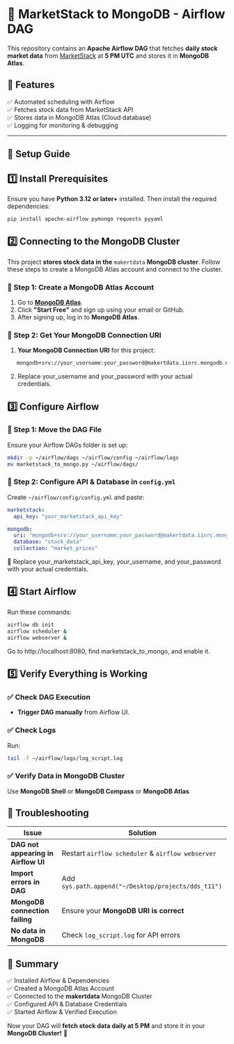 # 🚀 MarketStack to MongoDB - Airflow DAG

This repository contains an **Apache Airflow DAG** that fetches **daily stock market data** from [MarketStack](https://marketstack.com/) at **5 PM UTC** and stores it in **MongoDB Atlas**.

## 📌 Features

✅ Automated scheduling with Airflow  
✅ Fetches stock data from MarketStack API  
✅ Stores data in MongoDB Atlas (Cloud database)  
✅ Logging for monitoring & debugging  

---

## 🚀 Setup Guide

## 1️⃣ Install Prerequisites

Ensure you have **Python 3.12 or later+** installed. Then install the required dependencies:

```bash
pip install apache-airflow pymongo requests pyyaml
```

## 2️⃣ Connecting to the MongoDB Cluster

This project **stores stock data in the** `makertdata` **MongoDB cluster**. Follow these steps to create a MongoDB Atlas account and connect to the cluster.

### 🔹 Step 1: Create a MongoDB Atlas Account

1. Go to **[MongoDB Atlas](https://www.mongodb.com/atlas)**.
2. Click **"Start Free"** and sign up using your email or GitHub.
3. After signing up, log in to **MongoDB Atlas**.

### 🔹 Step 2: Get Your MongoDB Connection URI

1. **Your MongoDB Connection URI** for this project:

```bash
   mongodb+srv://your_username:your_password@makertdata.iinrc.mongodb.net/?retryWrites=true&w=majority&appName=makertdata
```
2. Replace your_username and your_password with your actual credentials.

## 3️⃣ Configure Airflow

### 🔹 Step 1: Move the DAG File

Ensure your Airflow DAGs folder is set up:

```bash
mkdir -p ~/airflow/dags ~/airflow/config ~/airflow/logs
mv marketstack_to_mongo.py ~/airflow/dags/
```
### 🔹 Step 2: Configure API & Database in `config.yml`

Create `~/airflow/config/config.yml` and paste:

```yaml
marketstack:
  api_key: "your_marketstack_api_key"

mongodb:
  uri: "mongodb+srv://your_username:your_password@makertdata.iinrc.mongodb.net/stock_data"
  database: "stock_data"
  collection: "market_prices"
```
🔹 Replace your_marketstack_api_key, your_username, and your_password with your actual credentials.

## 4️⃣ Start Airflow

Run these commands:

```bash
airflow db init
airflow scheduler &
airflow webserver &
```

Go to http://localhost:8080, find marketstack_to_mongo, and enable it.

## 5️⃣ Verify Everything is Working

### ✅ Check DAG Execution

- **Trigger DAG manually** from Airflow UI.

### ✅ Check Logs

Run:

```bash
tail -f ~/airflow/logs/log_script.log
```

### ✅ Verify Data in MongoDB Cluster

Use **MongoDB Shell** or **MongoDB Compass** or **MongoDB Atlas**


## 🔧 Troubleshooting

| Issue                         | Solution  |
|--------------------------------|-----------|
| **DAG not appearing in Airflow UI** | Restart `airflow scheduler` & `airflow webserver` |
| **Import errors in DAG**       | Add `sys.path.append("~/Desktop/projects/dds_t11")` |
| **MongoDB connection failing** | Ensure your **MongoDB URI is correct** |
| **No data in MongoDB**         | Check `log_script.log` for API errors |


## 📌 Summary

✅ Installed Airflow & Dependencies  
✅ Created a MongoDB Atlas Account  
✅ Connected to the **makertdata** MongoDB Cluster  
✅ Configured API & Database Credentials  
✅ Started Airflow & Verified Execution  

Now your DAG will **fetch stock data daily at 5 PM** and store it in your **MongoDB Cluster!** 🚀
